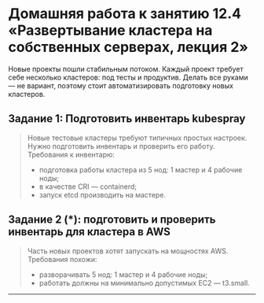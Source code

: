 # Домашняя работа к занятию 12.4 «Развертывание кластера на собственных серверах, лекция 2»
Новые проекты пошли стабильным потоком. Каждый проект требует себе несколько кластеров: под тесты и продуктив. Делать все руками — не вариант, поэтому стоит автоматизировать подготовку новых кластеров.

## Задание 1: Подготовить инвентарь kubespray
>Новые тестовые кластеры требуют типичных простых настроек. Нужно подготовить инвентарь и проверить его работу. Требования к инвентарю:
>- подготовка работы кластера из 5 нод: 1 мастер и 4 рабочие ноды;
>- в качестве CRI — containerd;
>- запуск etcd производить на мастере.

## Задание 2 (*): подготовить и проверить инвентарь для кластера в AWS
>Часть новых проектов хотят запускать на мощностях AWS. Требования похожи:
>- разворачивать 5 нод: 1 мастер и 4 рабочие ноды;
>- работать должны на минимально допустимых EC2 — t3.small.

---

